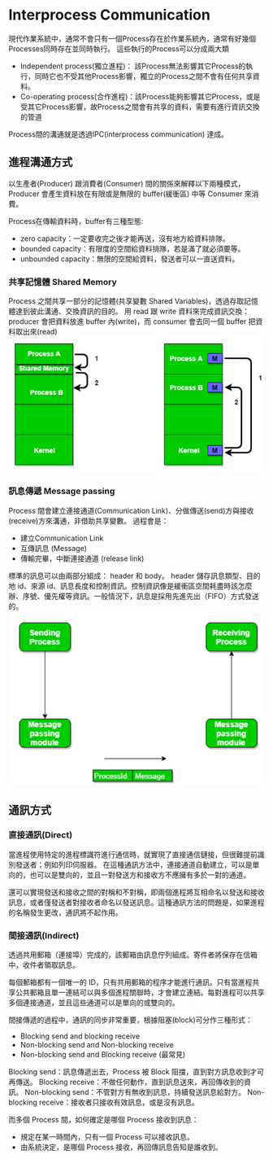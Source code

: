 # Interprocess Communication
現代作業系統中，通常不會只有一個Process存在於作業系統內，通常有好幾個Processes同時存在並同時執行。
這些執行的Process可以分成兩大類
* Independent process(獨立進程)： 該Process無法影響其它Process的執行，同時它也不受其他Process影響，獨立的Process之間不會有任何共享資料。
* Co-operating process(合作進程)：該Process能夠影響其它Process，或是受其它Process影響，故Process之間會有共享的資料，需要有進行資訊交換的管道

Process間的溝通就是透過IPC(interprocess communication) 達成。

## 進程溝通方式
以生產者(Producer) 跟消費者(Consumer) 間的關係來解釋以下兩種模式，Producer 會產生資料放在有限或是無限的 buffer(緩衝區) 中等 Consumer 來消費。

Process在傳輸資料時，buffer有三種型態:
* zero capacity：一定要收完之後才能再送，沒有地方給資料排隊。
* bounded capacity：有限度的空間給資料排隊，若是滿了就必須要等。
* unbounded capacity：無限的空間給資料，發送者可以一直送資料。
### 共享記憶體 Shared Memory
Process 之間共享一部分的記憶體(共享變數 Shared Variables)，透過存取記憶體達到彼此溝通、交換資訊的目的。
用 read 跟 write 資料來完成資訊交換：
producer 會把資料放進 buffer 內(write)，而 consumer 會去同一個 buffer 把資料取出來(read)
![image](./images/shareMemory.png)

### 訊息傳遞 Message passing
Process 間會建立連接通道(Communication Link)、分做傳送(send)方與接收(receive)方來溝通，非借助共享變數。
過程會是：
* 建立Communication Link
* 互傳訊息 (Message)
* 傳輸完畢，中斷連接通道 (release link)

標準的訊息可以由兩部分組成： header 和 body。 
header 儲存訊息類型、目的地 id、來源 id、訊息長度和控制資訊。控制資訊像是緩衝區空間耗盡時該怎麼辦、序號、優先權等資訊。一般情況下，訊息是採用先進先出（FIFO）方式發送的。
![image](./images/messagePass.png)


## 通訊方式
### 直接通訊(Direct)
當進程使用特定的進程標識符進行通信時，就實現了直接通信鏈接，但很難提前識別發送者；例如列印伺服器。
在這種通訊方法中，連接通道自動建立，可以是單向的，也可以是雙向的，並且一對發送方和接收方不應擁有多於一對的通道。

還可以實現發送和接收之間的對稱和不對稱，即兩個進程將互相命名以發送和接收訊息，或者僅發送者對接收者命名以發送訊息。這種通訊方法的問題是，如果進程的名稱發生更改，通訊將不起作用。
### 間接通訊(Indirect)
透過共用郵箱（連接埠）完成的，該郵箱由訊息佇列組成。寄件者將保存在信箱中，收件者領取訊息。

每個郵箱都有一個唯一的 ID，只有共用郵箱的程序才能進行通訊。只有當進程共享公共郵箱且單一連結可以與多個進程關聯時，才會建立連結。每對進程可以共享多個連接通道，並且這些通道可以是單向的或雙向的。

間接傳遞的過程中，通訊的同步非常重要，根據阻塞(block)可分作三種形式：

* Blocking send and blocking receive
* Non-blocking send and Non-blocking receive
* Non-blocking send and Blocking receive (最常見)


Blocking send：訊息傳遞出去，Process 被 Block 阻擋，直到對方訊息收到才可再傳送。
Blocking receive：不做任何動作，直到訊息送來，再回傳收到的資訊。
Non-blocking send：不管對方有無收到訊息，持續發送訊息給對方。
Non-blocking receive：接收者只接收有效訊息，或是沒有訊息。

而多個 Process 間，如何確定是哪個 Process 接收到訊息：
* 規定在某一時間內，只有一個 Process 可以接收訊息。
* 由系統決定，是哪個 Process 接收，再回傳訊息告知是誰收到。